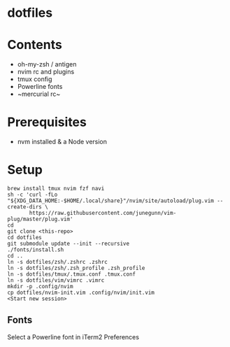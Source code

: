 # dotfiles
# Contents
- oh-my-zsh / antigen
- nvim rc and plugins
- tmux config
- Powerline fonts
- ~mercurial rc~

# Prerequisites
- nvm installed & a Node version

# Setup
```
brew install tmux nvim fzf navi
sh -c 'curl -fLo "${XDG_DATA_HOME:-$HOME/.local/share}"/nvim/site/autoload/plug.vim --create-dirs \
       https://raw.githubusercontent.com/junegunn/vim-plug/master/plug.vim'
cd
git clone <this-repo>
cd dotfiles
git submodule update --init --recursive
./fonts/install.sh
cd ..
ln -s dotfiles/zsh/.zshrc .zshrc
ln -s dotfiles/zsh/.zsh_profile .zsh_profile
ln -s dotfiles/tmux/.tmux.conf .tmux.conf
ln -s dotfiles/vim/vimrc .vimrc
mkdir -p .config/nvim
cp dotfiles/nvim-init.vim .config/nvim/init.vim
<Start new session>
```

## Fonts

Select a Powerline font in iTerm2 Preferences

